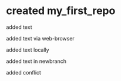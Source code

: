 ﻿# created my_first_repo
added text

added text via web-browser

added text locally

added text in newbranch

added conflict
